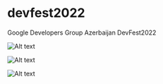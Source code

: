 # devfest2022
Google Developers Group Azerbaijan DevFest2022


![Alt text](/../master/screenshots/jmeter.png?raw=true "Apache JMeter")


![Alt text](/../master/screenshots/grafana.png?raw=true "Spring Boot Metrics")


![Alt text](/../master/screenshots/hoverfly.png?raw=true "Hoverfly Simulations")


